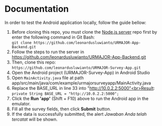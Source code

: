 # Documentation

In order to test the Android application locally, follow the guide bellow:
1. Before cloning this repo, you must clone the [Node.js server](https://github.com/leonardusluwianto/URMAJOR-App-Backend) repo first by enter the following command in Git Bash:<br>`git clone https://github.com/leonardusluwianto/URMAJOR-App-Backend.git`
2. Follow the steps to run the server in https://github.com/leonardusluwianto/URMAJOR-App-Backend.git
3. Then, clone this repo:<br>`https://github.com/leonardusluwianto/URMAJOR-Survey-App.git`
4. Open the Android project (URMAJOR-Survey-App) in Android Studio
5. Open `MainActivity.java` file at path app/src/main/java/com/example/urmajorsurveyapp/MainActivity.java
6. Replace the BASE_URL in line 33 into "http://10.0.2.2:5000"<br>Result: `private String BASE_URL = "http://10.0.2.2:5000";`
7. Click the **Run 'app'** (Shift + F10) above to run the Android app in the emulator.
8. Fill all the survey fields, then click **Submit** button.
9. If the data is successfully submitted, the alert *Jawaban Anda telah tercatat* will be shown.